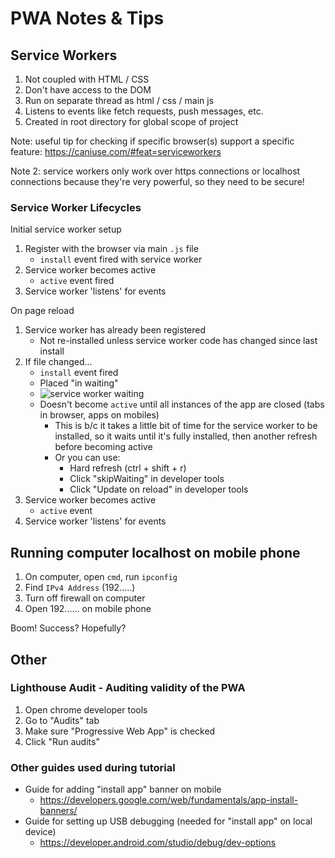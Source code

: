 # PWA Notes & Tips

## Service Workers

1. Not coupled with HTML / CSS
1. Don't have access to the DOM
1. Run on separate thread as html / css / main js
1. Listens to events like fetch requests, push messages, etc.
1. Created in root directory for global scope of project

Note: useful tip for checking if specific browser(s) support a specific feature: https://caniuse.com/#feat=serviceworkers

Note 2: service workers only work over https connections or localhost connections because they're very powerful, so they need to be secure!

### Service Worker Lifecycles

Initial service worker setup

1. Register with the browser via main `.js` file
    - `install` event fired with service worker
1. Service worker becomes active
    - `active` event fired
1. Service worker 'listens' for events

On page reload

1. Service worker has already been registered
    - Not re-installed unless service worker code has changed since last install
1. If file changed...
    - `install` event fired
    - Placed "in waiting"
    - ![service worker waiting](/img/readmeImgs/serviceWorkerWaiting.jpg)
    - Doesn't become `active` until all instances of the app are closed (tabs in browser, apps on mobiles)
        - This is b/c it takes a little bit of time for the service worker to be installed, so it waits until it's fully installed, then another refresh before becoming active
        - Or you can use:
            - Hard refresh (ctrl + shift + r)
            - Click "skipWaiting" in developer tools
            - Click "Update on reload" in developer tools
1. Service worker becomes active
    - `active` event
1. Service worker 'listens' for events

## Running computer localhost on mobile phone

1. On computer, open `cmd`, run `ipconfig`
1. Find `IPv4 Address` (192.....)
1. Turn off firewall on computer
1. Open 192...... on mobile phone

Boom! Success? Hopefully?

## Other

### Lighthouse Audit - Auditing validity of the PWA

1. Open chrome developer tools
1. Go to "Audits" tab
1. Make sure "Progressive Web App" is checked
1. Click "Run audits"

### Other guides used during tutorial

-   Guide for adding "install app" banner on mobile
    -   https://developers.google.com/web/fundamentals/app-install-banners/
-   Guide for setting up USB debugging (needed for "install app" on local device)
    -   https://developer.android.com/studio/debug/dev-options
